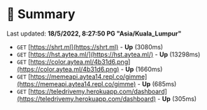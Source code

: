 # 📖 Summary
Last updated: **18/5/2022, 8:27:50 PG "Asia/Kuala_Lumpur"**

- `GET` [https://shrt.ml](https://shrt.ml) - **Up** (3080ms)
- `GET` [https://hst.aytea.ml/](https://hst.aytea.ml/) - **Up** (13298ms)
- `GET` [https://color.aytea.ml/4b31d6.png](https://color.aytea.ml/4b31d6.png) - **Up** (1660ms)
- `GET` [https://memeapi.aytea14.repl.co/gimme](https://memeapi.aytea14.repl.co/gimme) - **Up** (685ms)
- `GET` [https://teledrivemy.herokuapp.com/dashboard](https://teledrivemy.herokuapp.com/dashboard) - **Up** (305ms)

